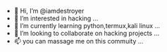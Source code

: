 - 👋 Hi, I’m @iamdestroyer
- 👀 I’m interested in hacking ...
- 🌱 I’m currently learning python,termux,kali linux ...
- 💞️ I’m looking to collaborate on hacking projects ...
- 📫 you can massage me on this commuity ...

<!---
iamdestroyer/iamdestroyer is a ✨ special ✨ repository because its `README.md` (this file) appears on your GitHub profile.
You can click the Preview link to take a look at your changes.
--->
